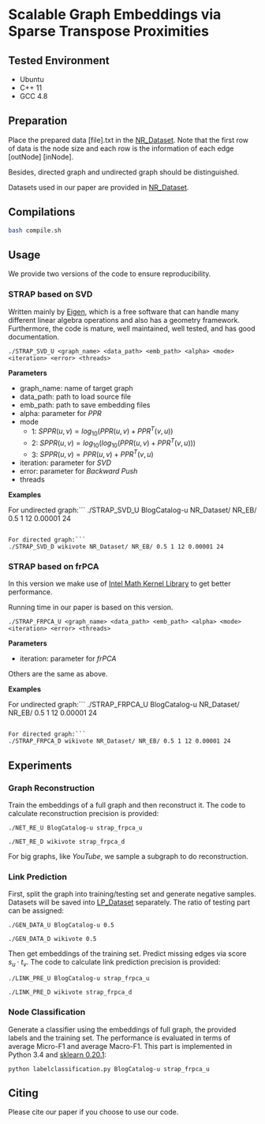 # Scalable Graph Embeddings via Sparse Transpose Proximities


## Tested Environment
- Ubuntu
- C++ 11
- GCC 4.8


## Preparation
Place the prepared data [file].txt in the [NR_Dataset](https://github.com/yinyuan1227/STRAP-git/tree/master/NR_Dataset). Note that the first row of data is the node size and each row is the information of each edge [outNode] [inNode].

Besides, directed graph and undirected graph should be distinguished. 

Datasets used in our paper are provided in [NR_Dataset](https://github.com/yinyuan1227/STRAP-git/tree/master/NR_Dataset).


## Compilations
```sh
bash compile.sh
```

## Usage
We provide two versions of the code to ensure reproducibility.
### STRAP based on SVD
Written mainly by [Eigen](https://eigen.tuxfamily.org/dox/index.html), which is a free software that can handle many different linear algebra operations and also has a geometry framework. Furthermore, the code is mature, well maintained, well tested, and has good documentation.  

```
./STRAP_SVD_U <graph_name> <data_path> <emb_path> <alpha> <mode> <iteration> <error> <threads>
```
**Parameters**

- graph_name: name of target graph
- data_path: path to load source file 
- emb_path: path to save embedding files
- alpha: parameter for *PPR*
- mode
	- 1: $SPPR(u,v) = log_{10}(PPR(u,v)+PPR^T(v,u))$
	- 2: $SPPR(u,v) = log_{10}(log_{10}(PPR(u,v)+PPR^T(v,u)))$
	- 3: $SPPR(u,v) = PPR(u,v)+PPR^T(v,u)$
- iteration: parameter for *SVD*
- error: parameter for *Backward Push*
- threads

**Examples**

For undirected graph:```
./STRAP_SVD_U BlogCatalog-u NR_Dataset/ NR_EB/ 0.5 1 12 0.00001 24
```

For directed graph:```
./STRAP_SVD_D wikivote NR_Dataset/ NR_EB/ 0.5 1 12 0.00001 24
```


### STRAP based on frPCA
In this version we make use of [Intel Math Kernel Library](https://software.intel.com/en-us/mkl) to get better performance.

Running time in our paper is based on this version. 

```
./STRAP_FRPCA_U <graph_name> <data_path> <emb_path> <alpha> <mode> <iteration> <error> <threads>
```

**Parameters**

- iteration: parameter for *frPCA*

Others are the same as above.


**Examples**

For undirected graph:```
./STRAP_FRPCA_U BlogCatalog-u NR_Dataset/ NR_EB/ 0.5 1 12 0.00001 24
```

For directed graph:```
./STRAP_FRPCA_D wikivote NR_Dataset/ NR_EB/ 0.5 1 12 0.00001 24
```



## Experiments
### Graph Reconstruction
Train the embeddings of a full graph and then reconstruct it. The code to calculate reconstruction precision is provided:

```
./NET_RE_U BlogCatalog-u strap_frpca_u
```

```
./NET_RE_D wikivote strap_frpca_d
```
For big graphs, like *YouTube*, we sample a subgraph to do reconstruction. 

### Link Prediction
First, split the graph into training/testing set and generate negative samples. Datasets will be saved into [LP_Dataset](https://github.com/yinyuan1227/STRAP-git/tree/master/LP_Dataset) separately. The ratio of testing part can be assigned:
 
```
./GEN_DATA_U BlogCatalog-u 0.5
```

```
./GEN_DATA_D wikivote 0.5
```
Then get embeddings of the training set. Predict missing edges via score $s_u
 \cdot t_v$. The code to calculate link prediction precision is provided:

 ```
 ./LINK_PRE_U BlogCatalog-u strap_frpca_u
 ```
 
 ```
 ./LINK_PRE_D wikivote strap_frpca_d
 ```
 
### Node Classification
Generate a classifier using the embeddings of full graph, the provided labels and the training set. The performance is evaluated in terms of average Micro-F1 and average Macro-F1.
This part is implemented in Python 3.4 and [sklearn 0.20.1](https://scikit-learn.org/stable/):

```
python labelclassification.py BlogCatalog-u strap_frpca_u
```


## Citing
Please cite our paper if you choose to use our code. 

```
```
